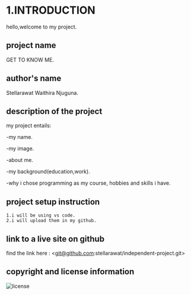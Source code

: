 # 1.INTRODUCTION 
hello,welcome to my project. 

## project name
GET TO KNOW ME.

## author's name
Stellarawat Waithira Njuguna.

## description of the project 
my project entails: 
 
-my name.

 -my image.

 -about me.

 -my background(education,work).

 -why i chose programming as my course,
 hobbies and skills i have. 


## project setup instruction
    1.i will be using vs code.
    2.i will upload them in my github.

## link to a live site on github
find the link here :
<git@github.com:stellarawat/independent-project.git>
 
## copyright and license information 
![license](https://github.com/stellarawat/independent-project)